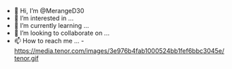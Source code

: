 - 👋 Hi, I’m @MerangeD30
- 👀 I’m interested in ...
- 🌱 I’m currently learning ...
- 💞️ I’m looking to collaborate on ...
- 📫 How to reach me ...
-https://media.tenor.com/images/3e976b4fab1000524bb1fef6bbc3045e/tenor.gif 
<!---
- 📱contact me... 

MerangeD30/MerangeD30 is a ✨ special ✨ repository because its `README.md` (this file) appears on your GitHub profile.
You can click the Preview link to take a look at your changes.
--->
